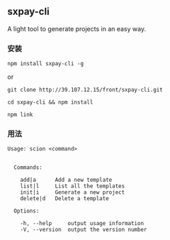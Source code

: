## sxpay-cli

A light tool to generate projects in an easy way.

### 安装

```
npm install sxpay-cli -g
```

or

```
git clone http://39.107.12.15/front/sxpay-cli.git

cd sxpay-cli && npm install

npm link
```

### 用法

```
Usage: scion <command>


  Commands:

    add|a      Add a new template
    list|l     List all the templates
    init|i     Generate a new project
    delete|d   Delete a template

  Options:

    -h, --help     output usage information
    -V, --version  output the version number
```

